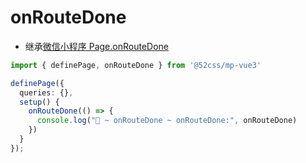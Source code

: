 # onRouteDone

* 继承[微信小程序 Page.onRouteDone](https://developers.weixin.qq.com/miniprogram/dev/reference/api/Page.html#onRouteDone)

```ts
import { definePage, onRouteDone } from '@52css/mp-vue3'

definePage({
  queries: {},
  setup() {
    onRouteDone(() => {
      console.log("🚀 ~ onRouteDone ~ onRouteDone:", onRouteDone)
    })
  }
});
```